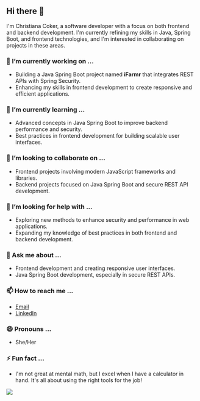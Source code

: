 ## Hi there 👋
I'm Christiana Coker, a software developer with a focus on both frontend and backend development. I'm currently refining my skills in Java, Spring Boot, and frontend technologies, and I'm interested in collaborating on projects in these areas.

<!--
**Tiana-Coker/Tiana-Coker** is a ✨ _special_ ✨ repository because its `README.md` (this file) appears on your GitHub profile.

Here are some ideas to get you started:

- 🔭 I’m currently working on ...
- 🌱 I’m currently learning ...
- 👯 I’m looking to collaborate on ...
- 🤔 I’m looking for help with ...
- 💬 Ask me about ...
- 📫 How to reach me: ...
- 😄 Pronouns: ...
- ⚡ Fun fact: ...
-->


### 🔭 I’m currently working on ...
- Building a Java Spring Boot project named **iFarmr** that integrates REST APIs with Spring Security.
- Enhancing my skills in frontend development to create responsive and efficient applications.

### 🌱 I’m currently learning ...
- Advanced concepts in Java Spring Boot to improve backend performance and security.
- Best practices in frontend development for building scalable user interfaces.

### 👯 I’m looking to collaborate on ...
- Frontend projects involving modern JavaScript frameworks and libraries.
- Backend projects focused on Java Spring Boot and secure REST API development.

### 🤔 I’m looking for help with ...
- Exploring new methods to enhance security and performance in web applications.
- Expanding my knowledge of best practices in both frontend and backend development.

### 💬 Ask me about ...
- Frontend development and creating responsive user interfaces.
- Java Spring Boot development, especially in secure REST APIs.

### 📫 How to reach me ...
- [Email](mailto:tianacoker1@gmail.com)
- [LinkedIn](https://www.linkedin.com/in/tiana-c)

### 😄 Pronouns ...
- She/Her

### ⚡ Fun fact ...
- I'm not great at mental math, but I excel when I have a calculator in hand. It's all about using the right tools for the job!

[![](https://visitcount.itsvg.in/api?id=tiana&label=Profile%20Views&color=1&icon=5&pretty=true)](https://visitcount.itsvg.in)
